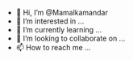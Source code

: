 - 👋 Hi, I’m @Mamalkamandar
- 👀 I’m interested in ...
- 🌱 I’m currently learning ...
- 💞️ I’m looking to collaborate on ...
- 📫 How to reach me ...

<!---
Mamalkamandar/Mamalkamandar is a ✨ special ✨ repository because its `README.md` (this file) appears on your GitHub profile.
You can click the Preview link to take a look at your changes.
--->
